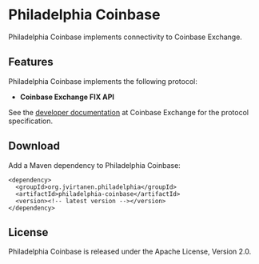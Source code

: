 Philadelphia Coinbase
=====================

Philadelphia Coinbase implements connectivity to Coinbase Exchange.


Features
--------

Philadelphia Coinbase implements the following protocol:

  - **Coinbase Exchange FIX API**

See the [developer documentation][] at Coinbase Exchange for the protocol
specification.

  [developer documentation]: https://docs.exchange.coinbase.com


Download
--------

Add a Maven dependency to Philadelphia Coinbase:

    <dependency>
      <groupId>org.jvirtanen.philadelphia</groupId>
      <artifactId>philadelphia-coinbase</artifactId>
      <version><!-- latest version --></version>
    </dependency>


License
-------

Philadelphia Coinbase is released under the Apache License, Version 2.0.
